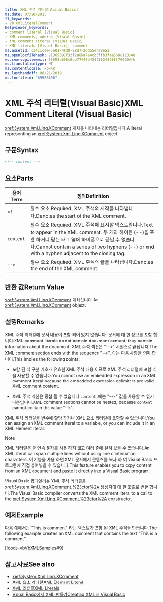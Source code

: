 ```yaml
---
title: XML 주석 리터럴(Visual Basic)
ms.date: 07/20/2015
f1_keywords:
- vb.XmlLiteralComment
helpviewer_keywords:
- comment literal [Visual Basic]
- XML comments, adding [Visual Basic]
- XML comment literal [Visual Basic]
- XML literals [Visual Basic], comment
ms.assetid: 634c1cee-5e01-48d0-88d7-2dd55e4a9e52
ms.openlocfilehash: 91369392f33f2a86a7a4cb5ffb3faa668c113348
ms.sourcegitcommit: 68653db98c5ea7744fd438710248935f70020dfb
ms.translationtype: MT
ms.contentlocale: ko-KR
ms.lasthandoff: 08/22/2019
ms.locfileid: "69965406"
---
```

# <a name="xml-comment-literal-visual-basic"></a><span data-ttu-id="060fc-102">XML 주석 리터럴(Visual Basic)</span><span class="sxs-lookup"><span data-stu-id="060fc-102">XML Comment Literal (Visual Basic)</span></span>
<span data-ttu-id="060fc-103"><xref:System.Xml.Linq.XComment> 개체를 나타내는 리터럴입니다.</span><span class="sxs-lookup"><span data-stu-id="060fc-103">A literal representing an <xref:System.Xml.Linq.XComment> object.</span></span>  
  
## <a name="syntax"></a><span data-ttu-id="060fc-104">구문</span><span class="sxs-lookup"><span data-stu-id="060fc-104">Syntax</span></span>  
  
```xml  
<!-- content -->  
```  
  
## <a name="parts"></a><span data-ttu-id="060fc-105">요소</span><span class="sxs-lookup"><span data-stu-id="060fc-105">Parts</span></span>  
  
|<span data-ttu-id="060fc-106">용어</span><span class="sxs-lookup"><span data-stu-id="060fc-106">Term</span></span>|<span data-ttu-id="060fc-107">정의</span><span class="sxs-lookup"><span data-stu-id="060fc-107">Definition</span></span>|  
|---|---|  
|`<!--`|<span data-ttu-id="060fc-108">필수 요소.</span><span class="sxs-lookup"><span data-stu-id="060fc-108">Required.</span></span> <span data-ttu-id="060fc-109">XML 주석의 시작을 나타냅니다.</span><span class="sxs-lookup"><span data-stu-id="060fc-109">Denotes the start of the XML comment.</span></span>|  
|`content`|<span data-ttu-id="060fc-110">필수 요소.</span><span class="sxs-lookup"><span data-stu-id="060fc-110">Required.</span></span> <span data-ttu-id="060fc-111">XML 주석에 표시할 텍스트입니다.</span><span class="sxs-lookup"><span data-stu-id="060fc-111">Text to appear in the XML comment.</span></span> <span data-ttu-id="060fc-112">두 개의 하이픈 (--)을 포함 하거나 닫는 태그 옆에 하이픈으로 끝날 수 없습니다.</span><span class="sxs-lookup"><span data-stu-id="060fc-112">Cannot contain a series of two hyphens (--) or end with a hyphen adjacent to the closing tag.</span></span>|  
|`-->`|<span data-ttu-id="060fc-113">필수 요소.</span><span class="sxs-lookup"><span data-stu-id="060fc-113">Required.</span></span> <span data-ttu-id="060fc-114">XML 주석의 끝을 나타냅니다.</span><span class="sxs-lookup"><span data-stu-id="060fc-114">Denotes the end of the XML comment.</span></span>|  
  
## <a name="return-value"></a><span data-ttu-id="060fc-115">반환 값</span><span class="sxs-lookup"><span data-stu-id="060fc-115">Return Value</span></span>  
 <span data-ttu-id="060fc-116"><xref:System.Xml.Linq.XComment> 개체입니다.</span><span class="sxs-lookup"><span data-stu-id="060fc-116">An <xref:System.Xml.Linq.XComment> object.</span></span>  
  
## <a name="remarks"></a><span data-ttu-id="060fc-117">설명</span><span class="sxs-lookup"><span data-stu-id="060fc-117">Remarks</span></span>  
 <span data-ttu-id="060fc-118">XML 주석 리터럴에 문서 내용이 포함 되어 있지 않습니다. 문서에 대 한 정보를 포함 합니다.</span><span class="sxs-lookup"><span data-stu-id="060fc-118">XML comment literals do not contain document content; they contain information about the document.</span></span> <span data-ttu-id="060fc-119">XML 주석 섹션은 "-->" 시퀀스로 끝납니다.</span><span class="sxs-lookup"><span data-stu-id="060fc-119">The XML comment section ends with the sequence "-->".</span></span> <span data-ttu-id="060fc-120">이는 다음 사항을 의미 합니다.</span><span class="sxs-lookup"><span data-stu-id="060fc-120">This implies the following points:</span></span>  
  
- <span data-ttu-id="060fc-121">포함 된 식 구분 기호가 유효한 XML 주석 내용 이므로 XML 주석 리터럴에 포함 식을 사용할 수 없습니다.</span><span class="sxs-lookup"><span data-stu-id="060fc-121">You cannot use an embedded expression in an XML comment literal because the embedded expression delimiters are valid XML comment content.</span></span>  
  
- <span data-ttu-id="060fc-122">XML 주석 섹션은 중첩 될 수 없습니다 `content` .에는 "-->" 값을 사용할 수 없기 때문입니다.</span><span class="sxs-lookup"><span data-stu-id="060fc-122">XML comment sections cannot be nested, because `content` cannot contain the value "-->".</span></span>  
  
 <span data-ttu-id="060fc-123">XML 주석 리터럴을 변수에 할당 하거나 XML 요소 리터럴에 포함할 수 있습니다.</span><span class="sxs-lookup"><span data-stu-id="060fc-123">You can assign an XML comment literal to a variable, or you can include it in an XML element literal.</span></span>  
  
> [!NOTE]
> <span data-ttu-id="060fc-124">XML 리터럴은 줄 연속 문자를 사용 하지 않고 여러 줄에 걸쳐 있을 수 있습니다.</span><span class="sxs-lookup"><span data-stu-id="060fc-124">An XML literal can span multiple lines without using line continuation characters.</span></span> <span data-ttu-id="060fc-125">이 기능을 사용 하면 XML 문서에서 콘텐츠를 복사 하 여 Visual Basic 프로그램에 직접 붙여넣을 수 있습니다.</span><span class="sxs-lookup"><span data-stu-id="060fc-125">This feature enables you to copy content from an XML document and paste it directly into a Visual Basic program.</span></span>  
  
 <span data-ttu-id="060fc-126">Visual Basic 컴파일러는 XML 주석 리터럴을 <xref:System.Xml.Linq.XComment.%23ctor%2A> 생성자에 대 한 호출로 변환 합니다.</span><span class="sxs-lookup"><span data-stu-id="060fc-126">The Visual Basic compiler converts the XML comment literal to a call to the <xref:System.Xml.Linq.XComment.%23ctor%2A> constructor.</span></span>  
  
## <a name="example"></a><span data-ttu-id="060fc-127">예제</span><span class="sxs-lookup"><span data-stu-id="060fc-127">Example</span></span>  
 <span data-ttu-id="060fc-128">다음 예에서는 "This is comment" 라는 텍스트가 포함 된 XML 주석을 만듭니다.</span><span class="sxs-lookup"><span data-stu-id="060fc-128">The following example creates an XML comment that contains the text "This is a comment".</span></span>  
  
 [!code-vb[VbXMLSamples#9](~/samples/snippets/visualbasic/VS_Snippets_VBCSharp/VbXMLSamples/VB/XMLSamples4.vb#9)]  
  
## <a name="see-also"></a><span data-ttu-id="060fc-129">참고자료</span><span class="sxs-lookup"><span data-stu-id="060fc-129">See also</span></span>

- <xref:System.Xml.Linq.XComment>
- [<span data-ttu-id="060fc-130">XML 요소 리터럴</span><span class="sxs-lookup"><span data-stu-id="060fc-130">XML Element Literal</span></span>](../../../visual-basic/language-reference/xml-literals/xml-element-literal.md)
- [<span data-ttu-id="060fc-131">XML 리터럴</span><span class="sxs-lookup"><span data-stu-id="060fc-131">XML Literals</span></span>](../../../visual-basic/language-reference/xml-literals/index.md)
- [<span data-ttu-id="060fc-132">Visual Basic에서 XML 만들기</span><span class="sxs-lookup"><span data-stu-id="060fc-132">Creating XML in Visual Basic</span></span>](../../../visual-basic/programming-guide/language-features/xml/creating-xml.md)
